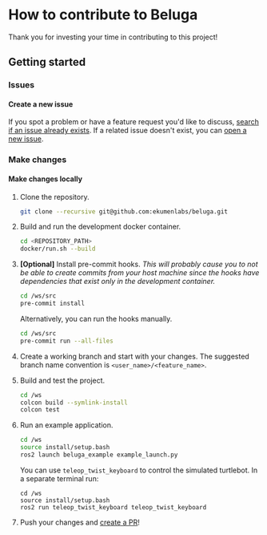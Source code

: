 # How to contribute to Beluga

Thank you for investing your time in contributing to this project!

## Getting started

### Issues

#### Create a new issue

If you spot a problem or have a feature request you'd like to discuss, [search if an issue already exists](https://docs.github.com/en/github/searching-for-information-on-github/searching-on-github/searching-issues-and-pull-requests#search-by-the-title-body-or-comments).
If a related issue doesn't exist, you can [open a new issue](https://github.com/ekumenlabs/beluga/issues/new/choose).

### Make changes

#### Make changes locally

1. Clone the repository.
   ```bash
   git clone --recursive git@github.com:ekumenlabs/beluga.git
   ```

2. Build and run the development docker container.
   ```bash
   cd <REPOSITORY_PATH>
   docker/run.sh --build
   ```

3. **[Optional]** Install pre-commit hooks. _This will probably cause you to not be able to create commits from your host machine since the hooks have dependencies that exist only in the development container._
   ```bash
   cd /ws/src
   pre-commit install
   ```
   Alternatively, you can run the hooks manually.
   ```bash
   cd /ws/src
   pre-commit run --all-files
   ```

4. Create a working branch and start with your changes. The suggested branch name convention is `<user_name>/<feature_name>`.

5. Build and test the project.
   ```bash
   cd /ws
   colcon build --symlink-install
   colcon test
   ```

6. Run an example application.
   ```bash
   cd /ws
   source install/setup.bash
   ros2 launch beluga_example example_launch.py
   ```
   You can use `teleop_twist_keyboard` to control the simulated turtlebot. In a separate terminal run:
   ```
   cd /ws
   source install/setup.bash
   ros2 run teleop_twist_keyboard teleop_twist_keyboard
   ```

7. Push your changes and [create a PR](https://github.com/ekumenlabs/beluga/compare)!
